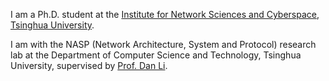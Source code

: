 I am a Ph.D. student at the [Institute for Network Sciences and Cyberspace](https://www.insc.tsinghua.edu.cn/index.htm), [Tsinghua University](https://www.tsinghua.edu.cn).

I am with the NASP (Network Architecture, System and Protocol) research lab at the Department of Computer Science and Technology, Tsinghua University, supervised by [Prof. Dan Li](https://nasp.cs.tsinghua.edu.cn/lidan.html).

